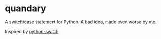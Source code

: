 # quandary

A switch/case statement for Python. A bad idea, made even worse by me.

Inspired by [python-switch](https://github.com/mikeckennedy/python-switch).
